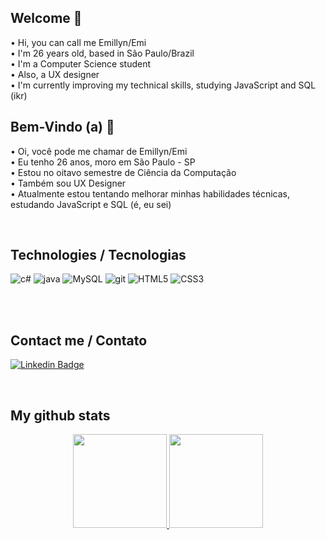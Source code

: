 ## Welcome 🌻
• Hi, you can call me Emillyn/Emi <br>
• I'm 26 years old, based in São Paulo/Brazil<br>
• I'm a Computer Science student<br>
• Also, a UX designer <br>
• I'm currently improving my technical skills, studying JavaScript and SQL (ikr)<br>


## Bem-Vindo (a) 🌻
• Oi, você pode me chamar de Emillyn/Emi <br>
• Eu tenho 26 anos, moro em São Paulo - SP<br>
• Estou no oitavo semestre de Ciência da Computação<br>
• Também sou UX Designer <br>
• Atualmente estou tentando melhorar minhas habilidades técnicas, estudando JavaScript e SQL (é, eu sei)<br>

<br>

## Technologies / Tecnologias
<div>
<img src="https://img.shields.io/badge/Csharp-3BA557?style=for-the-badge&logo=csharp&logoColor=white" alt="c#"/>
<img src="https://img.shields.io/badge/Javascript-ED8B00?style=for-the-badge&logo=javascript&logoColor=white" alt="java"/>
<img src="https://img.shields.io/badge/MySQL-00000F?style=for-the-badge&logo=mysql&logoColor=white" alt="MySQL" />
<img src="https://img.shields.io/badge/Git-E34F26?style=for-the-badge&logo=git&logoColor=white" alt="git"/>
<img src="https://img.shields.io/badge/HTML5-007ACC?style=for-the-badge&logo=html5&logoColor=white" alt="HTML5"/>
<img src="https://img.shields.io/badge/CSS3-20232A?style=for-the-badge&logo=css3&logoColor=61DAFB" alt="CSS3"/>

</div>

<br><br>
  
## Contact me / Contato
[![Linkedin Badge](https://img.shields.io/badge/-LinkedIn-blue?style=flat-square&logo=Linkedin&logoColor=white&link=https://www.linkedin.com/in/emisoares/)](https://www.linkedin.com/in/emisoares/)

<br>

## My github stats
<div align="center">
  <a href="https://github.com/emisoarx">
  <img height="150em" src="https://github-readme-stats.vercel.app/api?username=emisoarx&show_icons=true&theme=dracula&include_all_commits=true&count_private=true"/>
  <img height="150em" src="https://github-readme-stats.vercel.app/api/top-langs/?username=emisoarx&layout=compact&langs_count=7&theme=dracula"/>
</div>
